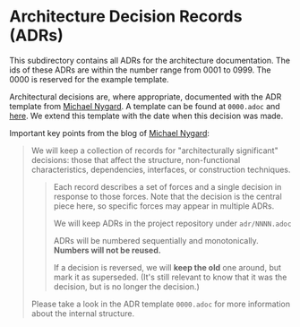 # Architecture Decision Records (ADRs)

This subdirectory contains all ADRs for the architecture documentation. The ids of these ADRs are within the number range from 0001 to 0999. The 0000 is reserved for the example template.

Architectural decisions are, where appropriate, documented with the ADR template from [Michael Nygard][nygard]. A template can be found at ```0000.adoc``` and [here][template]. We extend this template with the date when this decision was made.

Important key points from the blog of [Michael Nygard][nygard]:

> We will keep a collection of records for "architecturally significant" decisions: those that affect the structure, non-functional characteristics, dependencies, interfaces, or construction techniques.
> >
> > Each record describes a set of forces and a single decision in response to those forces. Note that the decision is the central piece here, so specific forces may appear in multiple ADRs.
> >
> > We will keep ADRs in the project repository under ```adr/NNNN.adoc```
> >
> > ADRs will be numbered sequentially and monotonically. **Numbers will not be reused.**
> >
> > If a decision is reversed, we will **keep the old** one around, but mark it as superseded. (It's still relevant to know that it was the decision, but is no longer the decision.)
>
> Please take a look in the ADR template ```0000.adoc``` for more information about the internal structure.
>
> [nygard]:       http://thinkrelevance.com/blog/2011/11/15/documenting-architecture-decisions
> [template]:     https://github.com/joelparkerhenderson/architecture_decision_record/blob/master/adr_template_by_michael_nygard.md
>
